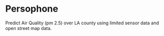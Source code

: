 # Persophone
Predict Air Quality (pm 2.5) over LA county using limited sensor data and open street map data.

